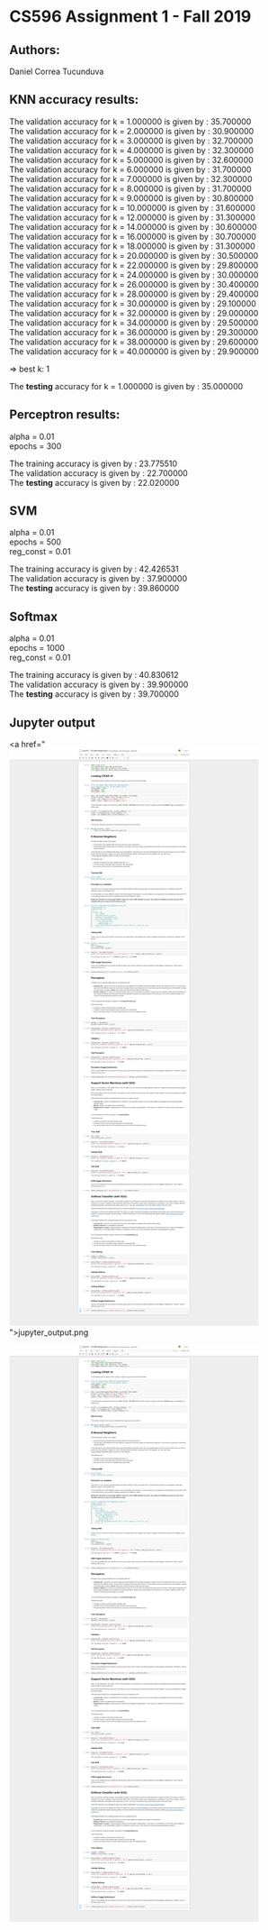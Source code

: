 # CS596 Assignment 1 - Fall 2019

## Authors:
Daniel Correa Tucunduva  
 
## KNN accuracy results:

The validation accuracy for k = 1.000000 is given by : 35.700000  
The validation accuracy for k = 2.000000 is given by : 30.900000  
The validation accuracy for k = 3.000000 is given by : 32.700000  
The validation accuracy for k = 4.000000 is given by : 32.300000  
The validation accuracy for k = 5.000000 is given by : 32.600000  
The validation accuracy for k = 6.000000 is given by : 31.700000  
The validation accuracy for k = 7.000000 is given by : 32.300000  
The validation accuracy for k = 8.000000 is given by : 31.700000  
The validation accuracy for k = 9.000000 is given by : 30.800000  
The validation accuracy for k = 10.000000 is given by : 31.600000  
The validation accuracy for k = 12.000000 is given by : 31.300000  
The validation accuracy for k = 14.000000 is given by : 30.600000  
The validation accuracy for k = 16.000000 is given by : 30.700000  
The validation accuracy for k = 18.000000 is given by : 31.300000  
The validation accuracy for k = 20.000000 is given by : 30.500000  
The validation accuracy for k = 22.000000 is given by : 29.800000  
The validation accuracy for k = 24.000000 is given by : 30.000000  
The validation accuracy for k = 26.000000 is given by : 30.400000  
The validation accuracy for k = 28.000000 is given by : 29.400000  
The validation accuracy for k = 30.000000 is given by : 29.100000  
The validation accuracy for k = 32.000000 is given by : 29.000000  
The validation accuracy for k = 34.000000 is given by : 29.500000  
The validation accuracy for k = 36.000000 is given by : 29.300000  
The validation accuracy for k = 38.000000 is given by : 29.600000  
The validation accuracy for k = 40.000000 is given by : 29.900000  
  
  => best k: 1  
  
The **testing** accuracy for k = 1.000000 is given by : 35.000000  

## Perceptron results:

alpha = 0.01  
epochs = 300  

The training accuracy is given by : 23.775510  
The validation accuracy is given by : 22.700000  
The **testing** accuracy is given by : 22.020000  

## SVM

alpha = 0.01  
epochs = 500  
reg_const = 0.01  

The training accuracy is given by : 42.426531  
The validation accuracy is given by : 37.900000  
The **testing** accuracy is given by : 39.860000  

## Softmax

alpha = 0.01  
epochs = 1000  
reg_const = 0.01  

The training accuracy is given by : 40.830612  
The validation accuracy is given by : 39.900000  
The **testing** accuracy is given by : 39.700000  


## Jupyter output

<a href="<img src="https://github.com/danieltucunduva/cs596_assignment1/blob/master/jupyter_output.png"/>">jupyter_output.png</a>  

<img src="https://github.com/danieltucunduva/cs596_assignment1/blob/master/jupyter_output.png"/>